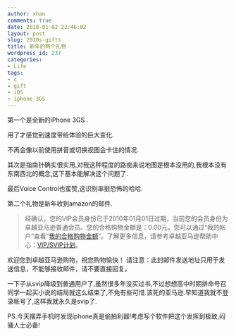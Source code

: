 ```yaml
---
author: xhan
comments: true
date: 2010-01-02 22:46:02
layout: post
slug: 2010s-gifts
title: 新年的两个礼物
wordpress_id: 237
categories:
- Life
tags:
- c
- gift
- iOS
- iphone 3GS
---
```


第一个是全新的iPhone 3GS .

用了才感觉到速度带给体验的巨大变化.

不再会像以前使用拼音或切换视图会卡住的情况.

其次是指南针确实很实用,对我这种程度的路痴来说地图是根本没用的,我根本没有东南西北的概念,这下基本能解决这个问题了.

最后Voice Control也蛮赞,这识别率挺恐怖的哈哈.

第二个礼物是新年收到amazon的邮件.


> 经确认，您的VIP会员身份已于2010年01月01日过期，当前您的会员身份为卓越亚马逊普通会员。您的合格购物金额是：0.00元，您可以通过“我的帐户”查看“[我的合格购物金额](https://www.amazon.cn/mn/loyaltyApp)”。了解更多信息，请参考卓越亚马逊帮助中心：[VIP/SVIP计划](http://www.amazon.cn/gp/help/customer/display.html?nodeId=200397160)。

欢迎您到卓越亚马逊购物，祝您购物愉快！
请注意：此封邮件发送地址只用于发送信息，不能够接收邮件，请不要直接回复。


一下子从svip降级到普通用户了,虽然很多年没买过书,不过想想高中时期拼命号召同学一起买小说的结局就这么结束了,不免有些可惜.该死的亚马逊.早知道我就不登录帐号了,这样我就永久是svip了.

PS.今天摆弄手机时发现iphone真是偷拍利器!考虑写个软件把这个发挥到极致,闷骚人士必备!
